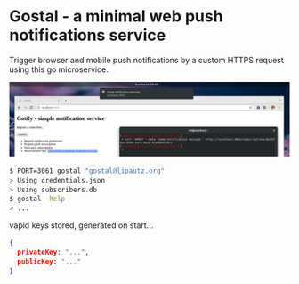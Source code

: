 
# Gostal - a minimal web push notifications service

Trigger browser and mobile push notifications by a custom HTTPS request using
this go microservice.

![](screenshot.png)

```sh
$ PORT=3061 gostal "gostal@lipautz.org"
> Using credentials.json
> Using subscribers.db
$ gostal -help
> ...
```

vapid keys stored, generated on start...

```json
{
  privateKey: "...",
  publicKey: "..."
}
```

[web-push]: https://developers.google.com/web/fundamentals/push-notifications/ "Web Push Notifications: Timely, Relevant, and Precise"

